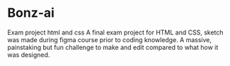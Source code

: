 # Bonz-ai
Exam project html and css
A final exam project for HTML and CSS, sketch was made during figma course prior to coding knowledge. 
A massive, painstaking but fun challenge to make and edit compared to what how it was designed. 
